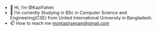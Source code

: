- 👋 Hi, I’m @KaziFahim
- 🌱 I’m currently Studying in BSc in Computer Science and Engineering(CSE) from United International University in Bangladesh.
- 📫 How to reach me montasirseyam@gmail.com 
  

<!---
KaziFahim232/KaziFahim232 is a ✨ special ✨ repository because its `README.md` (this file) appears on your GitHub profile.
You can click the Preview link to take a look at your changes.
--->
